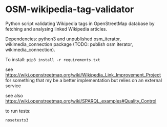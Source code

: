 OSM-wikipedia-tag-validator
===========================

Python script validating Wikipedia tags in OpenStreetMap database by fetching and analysing linked Wikipedia articles.

Dependencies: python3 and unpublished osm_iterator, wikimedia_connection package (TODO: publish osm iterator, wikimedia_connection).

To install: `pip3 install -r requirements.txt`

see https://wiki.openstreetmap.org/wiki/Wikipedia_Link_Improvement_Project for something that my be a better implementation but relies on an external service

see also https://wiki.openstreetmap.org/wiki/SPARQL_examples#Quality_Control

to run tests:

```nosetests3```
